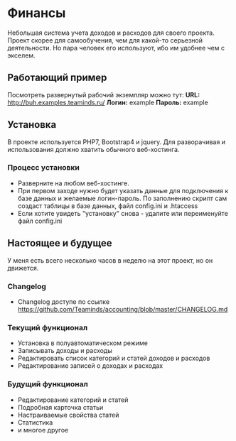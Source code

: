 # Финансы

Небольшая система учета доходов и расходов для своего проекта. Проект скорее для самообучения, чем для какой-то серьезной деятельности. Но пара человек его используют, ибо им удобнее чем с экселем.

## Работающий пример

Посмотреть развернутый рабочий экземпляр можно тут:
**URL:** http://buh.examples.teaminds.ru/
**Логин:** example
**Пароль:** example

## Установка

В проекте используется PHP7, Bootstrap4 и jquery. Для разворачивая и использования должно хватить обычного веб-хостинга.

### Процесс установки

 * Разверните на любом веб-хостинге.
 * При первом заходе нужно будет указать данные для подключения к базе данных и желаемые логин-пароль. По заполнению скрипт сам создаст таблицы в базе данных, файл config.ini и .htaccess
 * Если хотите увидеть "установку" снова - удалите или переименуйте файл config.ini

## Настоящее и будущее

У меня есть всего несколько часов в неделю на этот проект, но он движется.

### Changelog 

* Changelog доступе по ссылке https://github.com/Teaminds/accounting/blob/master/CHANGELOG.md

### Текущий функционал

* Установка в полуавтоматическом режиме
* Записывать доходы и расходы
* Редактировать список категорий и статей доходов и расходов
* Редактирование записей о доходах и расходах

### Будущий функционал

* Редактирование категорий и статей
* Подробная карточка статьи
* Настраиваемые свойства статей
* Статистика
* и многое другое
